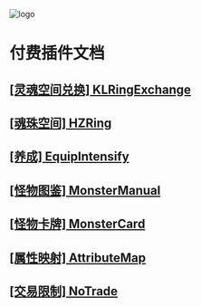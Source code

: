 ![logo](https://docsify.js.org/_media/icon.svg)

# 付费插件文档

## [[灵魂空间兑换] KLRingExchange](KLRingExchange/README)

## [[魂珠空间] HZRing](HZRing/README)

## [[养成] EquipIntensify](EquipIntensify/README)

## [[怪物图鉴] MonsterManual](MonsterManual/README)

## [[怪物卡牌] MonsterCard](MonsterCard/README)

## [[属性映射] AttributeMap](AttributeMap/README)

## [[交易限制] NoTrade](NoTrade/README)
